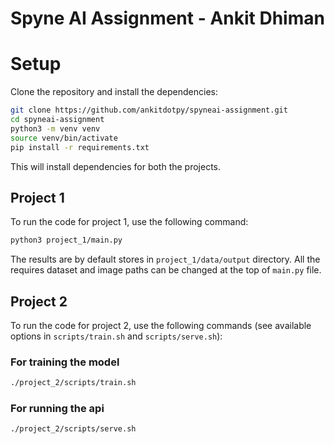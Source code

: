 # Spyne AI Assignment - Ankit Dhiman

# Setup
Clone the repository and install the dependencies:
```bash
git clone https://github.com/ankitdotpy/spyneai-assignment.git
cd spyneai-assignment
python3 -m venv venv
source venv/bin/activate
pip install -r requirements.txt
```
This will install dependencies for both the projects.

## Project 1
To run the code for project 1, use the following command:
```bash
python3 project_1/main.py
```

The results are by default stores in `project_1/data/output` directory. All the requires dataset and image paths can be changed at the top of `main.py` file.

## Project 2
To run the code for project 2, use the following commands (see available options in `scripts/train.sh` and `scripts/serve.sh`):

### For training the model
```bash
./project_2/scripts/train.sh
```

### For running the api
```bash
./project_2/scripts/serve.sh
```
